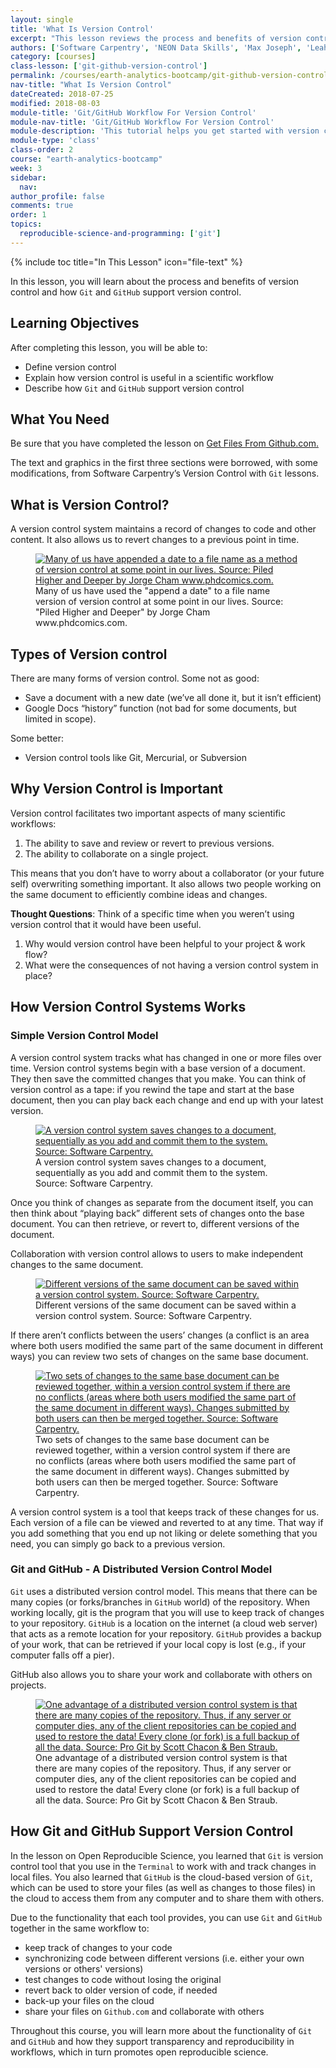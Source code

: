 ```yaml
---
layout: single
title: 'What Is Version Control'
excerpt: "This lesson reviews the process and benefits of version control and how Git and GitHub support version control."
authors: ['Software Carpentry', 'NEON Data Skills', 'Max Joseph', 'Leah Wasser', 'Jenny Palomino']
category: [courses]
class-lesson: ['git-github-version-control']
permalink: /courses/earth-analytics-bootcamp/git-github-version-control/intro-version-control/
nav-title: "What Is Version Control"
dateCreated: 2018-07-25
modified: 2018-08-03
module-title: 'Git/GitHub Workflow For Version Control'
module-nav-title: 'Git/GitHub Workflow For Version Control'
module-description: 'This tutorial helps you get started with version control to track changes to your files and share your files with others using Git and GitHub.'
module-type: 'class'
class-order: 2
course: "earth-analytics-bootcamp"
week: 3
sidebar:
  nav:
author_profile: false
comments: true
order: 1
topics:
  reproducible-science-and-programming: ['git']
---
```

{% include toc title="In This Lesson" icon="file-text" %}

In this lesson, you will learn about the process and benefits of version control and how `Git` and `GitHub` support version control. 

<div class='notice--success' markdown="1">

## <i class="fa fa-graduation-cap" aria-hidden="true"></i> Learning Objectives

After completing this lesson, you will be able to:

* Define version control
* Explain how version control is useful in a scientific workflow
* Describe how `Git` and `GitHub` support version control


## <i class="fa fa-check-square-o fa-2" aria-hidden="true"></i> What You Need

Be sure that you have completed the lesson on <a href="{{ site.url }}/courses/earth-analytics-bootcamp/get-started-with-open-science/get-files-from-github/">Get Files From Github.com.</a>

</div>

The text and graphics in the first three sections were borrowed, with some modifications, from Software Carpentry’s Version Control with `Git` lessons.

 
## What is Version Control?

A version control system maintains a record of changes to code and other content. It also allows us to revert changes to a previous point in time.

<figure>
   <a href="http://www.phdcomics.com/comics/archive/phd101212s.gif">
   <img src="http://www.phdcomics.com/comics/archive/phd101212s.gif" alt="Many of us have appended a date to a file name as a method of version control at some point in our lives. Source: Piled Higher and Deeper by Jorge Cham www.phdcomics.com."></a>
   <figcaption> Many of us have used the "append a date" to a file name version of version control at some point in our lives. Source: "Piled Higher and Deeper" by Jorge Cham www.phdcomics.com.
   </figcaption>
</figure>

## Types of Version control

There are many forms of version control. Some not as good:

* Save a document with a new date (we’ve all done it, but it isn’t efficient)
* Google Docs “history” function (not bad for some documents, but limited in scope).

Some better:

* Version control tools like Git, Mercurial, or Subversion

## Why Version Control is Important

Version control facilitates two important aspects of many scientific workflows:

1. The ability to save and review or revert to previous versions.
2. The ability to collaborate on a single project.

This means that you don’t have to worry about a collaborator (or your future self) overwriting something important. It also allows two people working on the same document to efficiently combine ideas and changes.

<div class="notice" markdown="1">

<i class="fa fa-star"></i>**Thought Questions**: Think of a specific time when you weren’t using version control that it would have been useful.

1. Why would version control have been helpful to your project & work flow?
2. What were the consequences of not having a version control system in place?

</div>


## How Version Control Systems Works

### Simple Version Control Model

A version control system tracks what has changed in one or more files over time. Version control systems begin with a base version of a document. They then save the committed changes that you make. You can think of version control as a tape: if you rewind the tape and start at the base document, then you can play back each change and end up with your latest version.

<figure>
   <a href="http://swcarpentry.github.io/git-novice/fig/play-changes.svg">
   <img src="http://swcarpentry.github.io/git-novice/fig/play-changes.svg" alt="A version control system saves changes to a document, sequentially as you add and commit them to the system. Source: Software Carpentry."></a>
   <figcaption> A version control system saves changes to a document, sequentially as you add and commit them to the system. Source: Software Carpentry.
   </figcaption>
</figure>

Once you think of changes as separate from the document itself, you can then think about “playing back” different sets of changes onto the base document. You can then retrieve, or revert to, different versions of the document.

Collaboration with version control allows to users to make independent changes to the same document.

<figure>
   <a href="http://swcarpentry.github.io/git-novice/fig/versions.svg">
   <img src="http://swcarpentry.github.io/git-novice/fig/versions.svg" alt="Different versions of the same document can be saved within a version control system. Source: Software Carpentry."></a>
   <figcaption> Different versions of the same document can be saved within a version control system. Source: Software Carpentry.
   </figcaption>
</figure>

If there aren’t conflicts between the users’ changes (a conflict is an area where both users modified the same part of the same document in different ways) you can review two sets of changes on the same base document.

<figure>
   <a href="http://swcarpentry.github.io/git-novice/fig/merge.svg">
   <img src="http://swcarpentry.github.io/git-novice/fig/merge.svg" alt="Two sets of changes to the same base document can be reviewed together, within a version control system if there are no conflicts (areas where both users modified the same part of the same document in different ways). Changes submitted by both users can then be merged together. Source: Software Carpentry."></a>
   <figcaption> Two sets of changes to the same base document can be reviewed together, within a version control system if there are no conflicts (areas where both users modified the same part of the same document in different ways). Changes submitted by both users can then be merged together. Source: Software Carpentry.
   </figcaption>
</figure>

A version control system is a tool that keeps track of these changes for us. Each version of a file can be viewed and reverted to at any time. That way if you add something that you end up not liking or delete something that you need, you can simply go back to a previous version.


### Git and GitHub - A Distributed Version Control Model

`Git` uses a distributed version control model. This means that there can be many copies (or forks/branches in `GitHub` world) of the repository. When working locally, git is the program that you will use to keep track of changes to your repository. `GitHub` is a location on the internet (a cloud web server) that acts as a remote location for your repository. `GitHub` provides a backup of your work, that can be retrieved if your local copy is lost (e.g., if your computer falls off a pier).

GitHub also allows you to share your work and collaborate with others on projects.

<figure>
   <a href="https://git-scm.com/book/en/v2/book/01-introduction/images/distributed.png">
   <img src="https://git-scm.com/book/en/v2/book/01-introduction/images/distributed.png" alt="One advantage of a distributed version control system is that there are many copies of the repository. Thus, if any server or computer dies, any of the client repositories can be copied and used to restore the data! Every clone (or fork) is a full backup of all the data. Source: Pro Git by Scott Chacon & Ben Straub. "></a>
   <figcaption> One advantage of a distributed version control system is that there are many copies of the repository. Thus, if any server or computer dies, any of the client repositories can be copied and used to restore the data! Every clone (or fork) is a full backup of all the data. Source: Pro Git by Scott Chacon & Ben Straub. 
    </figcaption>
</figure>    

## How Git and GitHub Support Version Control

In the lesson on Open Reproducible Science, you learned that `Git` is version control tool that you use in the `Terminal` to work with and track changes in local files. You also learned that `GitHub` is the cloud-based version of `Git`, which can be used to store your files (as well as changes to those files) in the cloud to access them from any computer and to share them with others.  

Due to the functionality that each tool provides, you can use `Git` and `GitHub` together in the same workflow to:
* keep track of changes to your code
* synchronizing code between different versions (i.e. either your own versions or others' versions)
* test changes to code without losing the original
* revert back to older version of code, if needed
* back-up your files on the cloud
* share your files on `Github.com` and collaborate with others

Throughout this course, you will learn more about the functionality of `Git` and `GitHub` and how they support transparency and reproducibility in workflows, which in turn promotes open reproducible science.  
